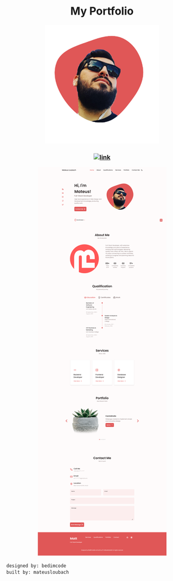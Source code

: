 <h1 align="center">My Portfolio</h1>
<p align="center">
      <img src="https://github.com/mateusloubach/mateusloubach.github.io/blob/main/assets/img/header.png" width="300" alt="Logo Portfolio"/>
</p>

<h3 align="center">
      <a href="https://cactolandia.vercel.app/" target="_blank">
            <img align="center" src="https://img.shields.io/badge/-Portfolio-FF5757?style=flat&logo=vercel" width="100" alt="link"/>
      </a>
</h3>



<p align="center">
      <img alt="Portfolio" title="Portfolio" src="https://github.com/mateusloubach/mateusloubach.github.io/blob/main/assets/img/map.png" />
</p>










`designed by: bedimcode`<br>
`built by: mateusloubach`
